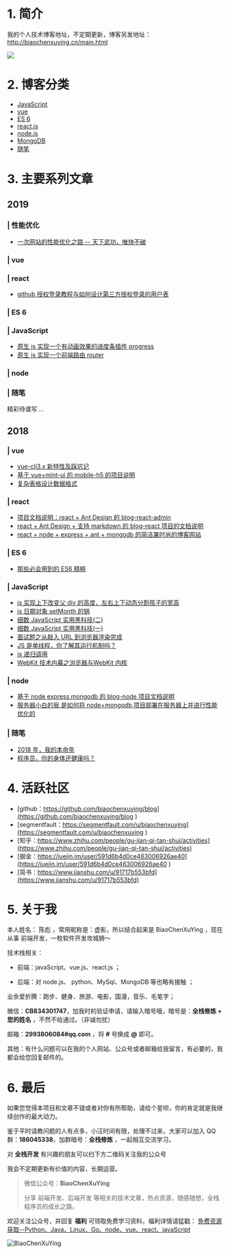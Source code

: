 # 1. 简介

我的个人技术博客地址，不定期更新，博客另发地址：http://biaochenxuying.cn/main.html 

![](https://upload-images.jianshu.io/upload_images/12890819-af8dcbb956319a4c.png?imageMogr2/auto-orient/strip%7CimageView2/2/w/1240)


# 2. 博客分类

- [JavaScript ](https://github.com/biaochenxuying/blog/projects/4)
- [vue](https://github.com/biaochenxuying/blog/projects/3)
- [ES 6](https://github.com/biaochenxuying/blog/projects/2)
- [react.js](https://github.com/biaochenxuying/blog/projects/5)
- [node.js](https://github.com/biaochenxuying/blog/projects/7)
- [MongoDB](https://github.com/biaochenxuying/blog/projects/5)
- [随笔](https://github.com/biaochenxuying/blog/projects/5)

# 3. 主要系列文章

## 2019

### | 性能优化

- [一次网站的性能优化之路 -- 天下武功，唯快不破](https://github.com/biaochenxuying/blog/issues/24)
  
  
### | vue


### | react 

- [github 授权登录教程与如何设计第三方授权登录的用户表](https://github.com/biaochenxuying/blog/issues/23)

### | ES 6


### | JavaScript

- [原生 js 实现一个有动画效果的进度条插件 progress](https://github.com/biaochenxuying/blog/issues/21)
- [原生 js 实现一个前端路由 router](https://github.com/biaochenxuying/blog/issues/22)



### | node 


### | 随笔



精彩待谱写 ...


## 2018

### | vue

-  [vue-cli3.x 新特性及踩坑记](https://github.com/biaochenxuying/blog/issues/2)
- [基于 vue+mint-ui 的 mobile-h5 的项目说明](https://github.com/biaochenxuying/blog/issues/4)
- [复杂表格设计数据格式](https://github.com/biaochenxuying/blog/issues/7)

### | react 

- [项目文档说明：react + Ant Design 的 blog-react-admin](https://github.com/biaochenxuying/blog/issues/16)
- [react + Ant Design + 支持 markdown 的 blog-react 项目的文档说明](https://github.com/biaochenxuying/blog/issues/15)
- [react + node + express + ant + mongodb 的简洁兼时尚的博客网站](https://github.com/biaochenxuying/blog/issues/14)

### | ES 6

- [那些必会用到的 ES6 精粹](https://github.com/biaochenxuying/blog/issues/1)


### | JavaScript

- [js 实现上下改变父 div 的高度，左右上下动态分割孩子的宽高](https://github.com/biaochenxuying/blog/issues/20)
- [js 日期对象 setMonth 的锅](https://github.com/biaochenxuying/blog/issues/13)
- [细数 JavaScript 实用黑科技(二)](https://github.com/biaochenxuying/blog/issues/12)
- [细数 JavaScript 实用黑科技(一)](https://github.com/biaochenxuying/blog/issues/11)
- [面试题之从敲入 URL 到浏览器渲染完成](https://github.com/biaochenxuying/blog/issues/3)
- [JS 是单线程，你了解其运行机制吗？](https://github.com/biaochenxuying/blog/issues/8)
- [js 递归调用 ](https://github.com/biaochenxuying/blog/issues/9)
- [WebKit 技术内幕之浏览器与WebKit 内核](https://github.com/biaochenxuying/blog/issues/10)


### | node 

- [基于 node express mongodb 的 blog-node 项目文档说明](https://github.com/biaochenxuying/blog/issues/17)
- [服务器小白的我,是如何将 node+mongodb 项目部署在服务器上并进行性能优化的](https://github.com/biaochenxuying/blog/issues/18)


### | 随笔

- [2018 年，我的本命年](https://github.com/biaochenxuying/blog/issues/19)
- [程序员，你的身体还健康吗？](https://github.com/biaochenxuying/blog/issues/6)


# 4. 活跃社区

- [github：https://github.com/biaochenxuying/blog](https://github.com/biaochenxuying/blog )
- [segmentfault：https://segmentfault.com/u/biaochenxuying](https://segmentfault.com/u/biaochenxuying )
- [知乎：https://www.zhihu.com/people/gu-jian-qi-tan-shui/activities](https://www.zhihu.com/people/gu-jian-qi-tan-shui/activities)
- [掘金：https://juejin.im/user/591d6b4d0ce463006926ae40](https://juejin.im/user/591d6b4d0ce463006926ae40 )
- [简书：https://www.jianshu.com/u/91717b553bfd](https://www.jianshu.com/u/91717b553bfd)
  

# 5. 关于我

本人姓名： 陈彪 ，常用昵称是：虚影，所以结合起来是 BiaoChenXuYing ，现在从事 前端开发，一枚软件开发攻城狮～

技术栈相关：

- 前端：javaScript、vue.js、react.js ；

- 后端：对 node.js、 python、MySql、MongoDB 等也略有接触 ；

业余爱折腾：跑步、健身、旅游、电影，国漫，音乐、毛笔字；

微信：**CB834301747**，加我时的验证申请，请输入暗号哦，暗号是：**全栈修炼 + 您的姓名** ，不然不给通过。（非诚勿扰）

邮箱：**2993806084#qq.com** ，将 **#** 号换成 **@** 即可。

其他：有什么问题可以在我的个人网站、公众号或者邮箱给我留言，有必要的，我都会给您回复邮件的。


# 6. 最后


如果您觉得本项目和文章不错或者对你有所帮助，请给个星呗，你的肯定就是我继续创作的最大动力。

鉴于平时请教问题的人有点多，小汪时间有限，处理不过来，大家可以加入 QQ 群：**186045338**，加群暗号：**全栈修炼** ，一起相互交流学习。

对 **全栈开发** 有兴趣的朋友可以扫下方二维码关注我的公众号
 
我会不定期更新有价值的内容，长期运营。


> 微信公众号：**BiaoChenXuYing**
> 
> 分享 前端开发、后端开发 等相关的技术文章，热点资源，随感随想，全栈程序员的成长之路。

欢迎关注公众号，并回复 **福利** 可领取免费学习资料，福利详情请猛戳：  [免费资源获取--Python、Java、Linux、Go、node、vue、react、javaScript](https://mp.weixin.qq.com/s?__biz=MzA4MDU1MDExMg==&mid=2247483711&idx=1&sn=1ffb576159805e92fc57f5f1120fce3a&chksm=9fa3c0b0a8d449a664f36f6fdd017ac7da71b6a71c90261b06b4ea69b42359255f02d0ffe7b3&token=1560489745&lang=zh_CN#rd)

![BiaoChenXuYing](https://upload-images.jianshu.io/upload_images/12890819-1921c40c1e9c39ab.png?imageMogr2/auto-orient/strip%7CimageView2/2/w/1240)
